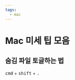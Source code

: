 ```yaml
---
tags:
  - mac
---
```


# Mac 미세 팁 모음

## 숨김 파일 토글하는 법

<kbd>cmd</kbd> + <kbd>shift</kbd> + <kbd>.</kbd>

<PageTags />
